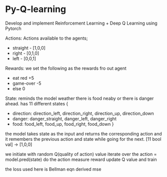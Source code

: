 # Py-Q-learning
Develop and implement Reinforcement Learning + Deep Q Learning using Pytorch

Actions:
Actions available to the agents;
- straight - [1,0,0]
- right - [0,1,0]
- left - [0,0,1]

Rewards: 
we set the following as the rewards fro out agent
- eat red +5
- game-over -5
- else 0

State:
reminds the model weather there is food neaby or there is danger ahead.
has 11 different states {
- direction: direction_left, direction_right, direction_up, direction_down
- danger: danger_straight, danger_left, danger_right
- food: food_left, food_up, food_right, food_down
}


the model takes state as the input and returns the corresponding action and it remembers the previous action and state while going for the next.
[11 bool val] -> [1,0,0]

we initiate with random Q(quality of action) value
iterate over the action = model.pred(state)
do the action
measure reward
update Q value and train


the loss used here is Bellman eqn derived mse
